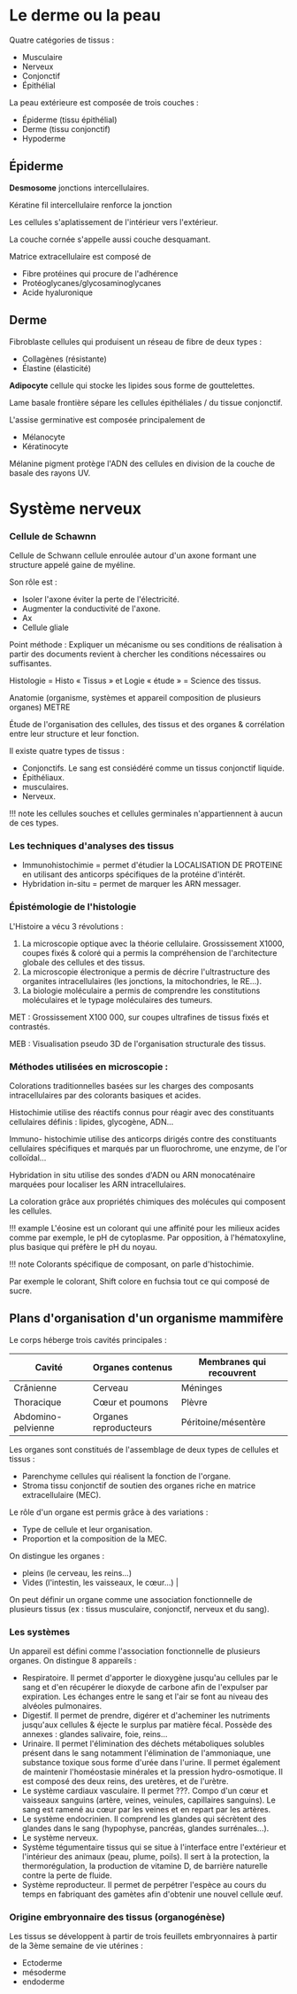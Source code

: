 
# Le derme ou la peau

Quatre catégories de tissus :

* Musculaire
* Nerveux
* Conjonctif
* Épithélial

La peau extérieure est composée de trois couches :

* Épiderme (tissu épithélial)
* Derme (tissu conjonctif)
* Hypoderme

## Épiderme

__Desmosome__ jonctions intercellulaires.

Kératine fil intercellulaire renforce la jonction

Les cellules s'aplatissement de l'intérieur vers l'extérieur.

La couche cornée s'appelle aussi couche desquamant.

Matrice extracellulaire est composé de

* Fibre protéines qui procure de l'adhérence
* Protéoglycanes/glycosaminoglycanes
* Acide hyaluronique

## Derme 

Fibroblaste cellules qui produisent un réseau de fibre de deux types :

* Collagènes (résistante)
* Élastine (élasticité)

__Adipocyte__ cellule qui stocke les lipides sous forme de gouttelettes.

Lame basale frontière sépare les cellules épithéliales / du tissue conjonctif.

L'assise germinative est composée principalement de

* Mélanocyte
* Kératinocyte

Mélanine pigment protège l'ADN des cellules en division de la couche de basale des rayons UV.

# Système nerveux

### Cellule de Schawnn

Cellule de Schwann cellule enroulée autour d'un axone formant une structure appelé gaine de myéline.

Son rôle est :

* Isoler l'axone éviter la perte de l'électricité.
* Augmenter la conductivité de l'axone.
* Ax
* Cellule gliale

Point méthode : Expliquer un mécanisme ou ses conditions de réalisation à partir des documents revient à chercher les conditions nécessaires ou suffisantes.

Histologie = Histo « Tissus » et Logie « étude » = Science des tissus.

Anatomie (organisme, systèmes et appareil composition de plusieurs organes) METRE

Étude de l'organisation des cellules, des tissus et des organes & corrélation entre leur structure et leur fonction.

Il existe quatre types de tissus :

* Conjonctifs. Le sang est consiédéré comme un tissus conjonctif liquide.
* Épithéliaux.
* musculaires.
* Nerveux.

!!! note
    les cellules souches et cellules germinales n'appartiennent à aucun de ces types.

### Les techniques d'analyses des tissus 

* Immunohistochimie = permet d'étudier la LOCALISATION DE PROTEINE en utilisant des anticorps spécifiques de la protéine d'intérêt.
* Hybridation in-situ = permet de marquer les ARN messager.

### Épistémologie de l'histologie

L'Histoire a vécu 3 révolutions :

1. La microscopie optique avec la théorie cellulaire. Grossissement X1000, coupes fixés & coloré qui a permis la compréhension de l'architecture globale des cellules et des tissus.
2. La microscopie électronique a permis de décrire l'ultrastructure des organites intracellulaires (les jonctions, la mitochondries, le RE...).
3. La biologie moléculaire a permis de comprendre les constitutions moléculaires et le typage moléculaires des tumeurs.

MET : Grossissement X100 000, sur coupes ultrafines de tissus fixés et contrastés.

MEB : Visualisation pseudo 3D de l'organisation structurale des tissus.

### Méthodes utilisées en microscopie :

Colorations traditionnelles basées sur les charges des composants intracellulaires par des colorants basiques et acides.

Histochimie utilise des réactifs connus pour réagir avec des constituants cellulaires définis : lipides, glycogène, ADN...

Immuno- histochimie utilise des anticorps dirigés contre des constituants cellulaires spécifiques et marqués par un fluorochrome, une enzyme, de l'or colloïdal...

Hybridation in situ utilise des sondes d'ADN ou ARN monocaténaire marquées pour localiser les ARN intracellulaires.

La coloration grâce aux propriétés chimiques des molécules qui composent les cellules.

!!! example 
    L'éosine est un colorant qui une affinité pour les milieux acides
    comme par exemple, le pH de cytoplasme. Par opposition, à
    l'hématoxyline, plus basique qui préfère le pH du noyau.

!!! note
    Colorants spécifique de composant, on parle d'histochimie.

Par exemple le colorant, Shift colore en fuchsia tout ce qui composé de sucre.

## Plans d'organisation d'un organisme mammifère

Le corps héberge trois cavités principales :

Cavité             | Organes contenus      | Membranes qui recouvrent
-------------------|-----------------------|--------------------------
Crânienne          | Cerveau               | Méninges
Thoracique         | Cœur et poumons       | Plèvre
Abdomino-pelvienne | Organes reproducteurs | Péritoine/mésentère

Les organes sont constitués de l'assemblage de deux types de cellules et tissus :

* Parenchyme cellules qui réalisent la fonction de l'organe.
* Stroma tissu conjonctif de soutien des organes riche en matrice extracellulaire (MEC).

Le rôle d'un organe est permis grâce à des variations :

* Type de cellule et leur organisation.
* Proportion et la composition de la MEC.

On distingue les organes :

* pleins (le cerveau, les reins...)
* Vides (l'intestin, les vaisseaux, le cœur...) |

On peut définir un organe comme une association fonctionnelle de plusieurs tissus (ex : tissus musculaire, conjonctif, nerveux et du sang).

### Les systèmes

Un appareil est défini comme l'association fonctionnelle de plusieurs organes. On distingue 8 appareils :

* Respiratoire. Il permet d'apporter le dioxygène jusqu'au cellules par le sang et d'en récupérer le dioxyde de carbone afin de l'expulser par expiration. Les échanges entre le sang et l'air se font au niveau des alvéoles pulmonaires.
* Digestif. Il permet de prendre, digérer et d'acheminer les nutriments jusqu'aux cellules & éjecte le surplus par matière fécal. Possède des annexes : glandes salivaire, foie, reins...
* Urinaire. Il permet l'élimination des déchets métaboliques solubles présent dans le sang notamment l'élimination de l'ammoniaque, une substance toxique sous forme d'urée dans l'urine. Il permet également de maintenir l'homéostasie minérales et la pression hydro-osmotique. Il est composé des deux reins, des uretères, et de l'urètre.
* Le système cardiaux vasculaire. Il permet ???. Compo d'un cœur et vaisseaux sanguins (artère, veines, veinules, capillaires sanguins). Le sang est ramené au cœur par les veines et en repart par les artères.
* Le système endocrinien. Il comprend les glandes qui sécrètent des glandes dans le sang (hypophyse, pancréas, glandes surrénales...).
* Le système nerveux.
* Système tégumentaire tissus qui se situe à l'interface entre l'extérieur et l'intérieur des animaux (peau, plume, poils). Il sert à la protection, la thermorégulation, la production de vitamine D, de barrière naturelle contre la perte de fluide.
* Système reproducteur. Il permet de perpétrer l'espèce au cours du temps en fabriquant des gamètes afin d'obtenir une nouvel cellule œuf.

### Origine embryonnaire des tissus (organogénèse)

Les tissus se développent à partir de trois feuillets embryonnaires à partir de la 3ème semaine de vie utérines :

* Ectoderme
* mésoderme
* endoderme
